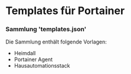 # Templates für Portainer

### Sammlung 'templates.json'
Die Sammlung enthält folgende Vorlagen:
* Heimdall
* Portainer Agent
* Hausautomationsstack



